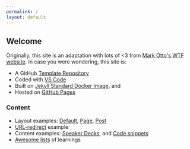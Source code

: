 ```yaml
---
permalink: /
layout: default
---
```


## Welcome

Originally, this site is an adaptation with lots of <3 from [Mark Otto's WTF website](http://wtfhtmlcss.com/). In case you were wondering, this site is:

- A GitHub [Template Repository]()
- Coded with [VS Code]()
- Built on [Jekyll Standard Docker Image](), and
- Hosted on [GitHub Pages]()

### Content

- Layout examples: [Default](/), [Page](/page/), [Post](/post/)
- [URL-redirect](/notes/) example
- Content examples: [Speaker Decks](/page/), and [Code snippets](/post/)
- [Awesome lists](/notes/) of learnings
